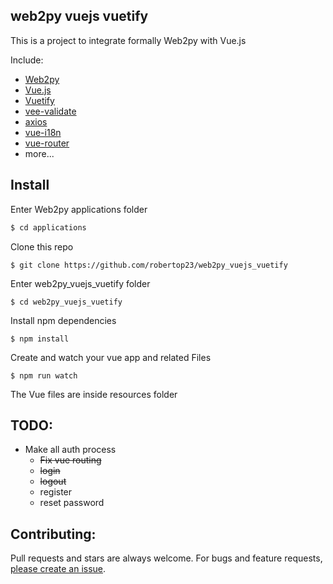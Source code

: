 ## web2py vuejs vuetify

This is a project to integrate formally Web2py with Vue.js

Include:
  - [Web2py](http://web2py.com)
  - [Vue.js](https://vuejs.org)
  - [Vuetify](https://vuetifyjs.com)
  - [vee-validate](https://github.com/baianat/vee-validate)
  - [axios](https://github.com/axios/axios)
  - [vue-i18n](https://github.com/kazupon/vue-i18n)
  - [vue-router](https://router.vuejs.org)
  - more...

## Install

Enter Web2py applications folder
```sh
$ cd applications
```
Clone this repo
```
$ git clone https://github.com/robertop23/web2py_vuejs_vuetify
```
Enter web2py_vuejs_vuetify folder
```
$ cd web2py_vuejs_vuetify
```
Install npm dependencies
```
$ npm install
```
Create and watch your vue app and related Files
```
$ npm run watch
```

The Vue files are inside resources folder

## TODO:

  - Make all auth process
    - <strike>Fix vue routing</strike>
    - <strike>login</strike>
    - <strike>logout</strike>
    - register
    - reset password

## Contributing:

Pull requests and stars are always welcome. For bugs and feature requests, [please create an issue](https://github.com/robertop23/web2py_vuejs_vuetify/issues/new).
